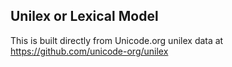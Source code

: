 Unilex or Lexical Model
----------------------

This is built directly from Unicode.org unilex data at
https://github.com/unicode-org/unilex
